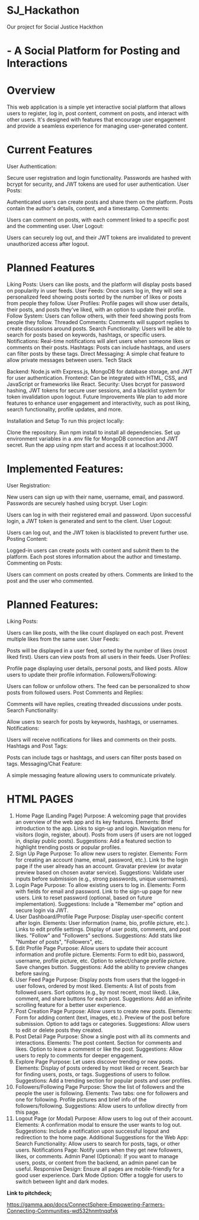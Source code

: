 # SJ_Hackathon

Our project for Social Justice Hackthon

# - A Social Platform for Posting and Interactions

# Overview

This web application is a simple yet interactive social platform that allows users to register, log in, post content, comment on posts, and interact with other users. It's designed with features that encourage user engagement and provide a seamless experience for managing user-generated content.

# Current Features

User Authentication:

Secure user registration and login functionality.
Passwords are hashed with bcrypt for security, and JWT tokens are used for user authentication.
User Posts:

Authenticated users can create posts and share them on the platform.
Posts contain the author's details, content, and a timestamp.
Comments:

Users can comment on posts, with each comment linked to a specific post and the commenting user.
User Logout:

Users can securely log out, and their JWT tokens are invalidated to prevent unauthorized access after logout.

# Planned Features

Liking Posts: Users can like posts, and the platform will display posts based on popularity in user feeds.
User Feeds: Once users log in, they will see a personalized feed showing posts sorted by the number of likes or posts from people they follow.
User Profiles: Profile pages will show user details, their posts, and posts they’ve liked, with an option to update their profile.
Follow System: Users can follow others, with their feed showing posts from people they follow.
Threaded Comments: Comments will support replies to create discussions around posts.
Search Functionality: Users will be able to search for posts based on keywords, hashtags, or specific users.
Notifications: Real-time notifications will alert users when someone likes or comments on their posts.
Hashtags: Posts can include hashtags, and users can filter posts by these tags.
Direct Messaging: A simple chat feature to allow private messages between users.
Tech Stack

Backend: Node.js with Express.js, MongoDB for database storage, and JWT for user authentication.
Frontend: Can be integrated with HTML, CSS, and JavaScript or frameworks like React.
Security: Uses bcrypt for password hashing, JWT tokens for secure user sessions, and a blacklist system for token invalidation upon logout.
Future Improvements
We plan to add more features to enhance user engagement and interactivity, such as post liking, search functionality, profile updates, and more.

Installation and Setup
To run this project locally:

Clone the repository.
Run npm install to install all dependencies.
Set up environment variables in a .env file for MongoDB connection and JWT secret.
Run the app using npm start and access it at localhost:3000.

# Implemented Features:

User Registration:

New users can sign up with their name, username, email, and password.
Passwords are securely hashed using bcrypt.
User Login:

Users can log in with their registered email and password.
Upon successful login, a JWT token is generated and sent to the client.
User Logout:

Users can log out, and the JWT token is blacklisted to prevent further use.
Posting Content:

Logged-in users can create posts with content and submit them to the platform.
Each post stores information about the author and timestamp.
Commenting on Posts:

Users can comment on posts created by others.
Comments are linked to the post and the user who commented.

# Planned Features:

Liking Posts:

Users can like posts, with the like count displayed on each post.
Prevent multiple likes from the same user.
User Feeds:

Posts will be displayed in a user feed, sorted by the number of likes (most liked first).
Users can view posts from all users in their feeds.
User Profiles:

Profile page displaying user details, personal posts, and liked posts.
Allow users to update their profile information.
Followers/Following:

Users can follow or unfollow others.
The feed can be personalized to show posts from followed users.
Post Comments and Replies:

Comments will have replies, creating threaded discussions under posts.
Search Functionality:

Allow users to search for posts by keywords, hashtags, or usernames.
Notifications:

Users will receive notifications for likes and comments on their posts.
Hashtags and Post Tags:

Posts can include tags or hashtags, and users can filter posts based on tags.
Messaging/Chat Feature:

A simple messaging feature allowing users to communicate privately.

# HTML PAGES

1. Home Page (Landing Page)
   Purpose: A welcoming page that provides an overview of the web app and its key features.
   Elements:
   Brief introduction to the app.
   Links to sign-up and login.
   Navigation menu for visitors (login, register, about).
   Posts from users (if users are not logged in, display public posts).
   Suggestions: Add a featured section to highlight trending posts or popular profiles.
2. Sign Up Page
   Purpose: To allow new users to register.
   Elements:
   Form for creating an account (name, email, password, etc.).
   Link to the login page if the user already has an account.
   Gravatar preview (or avatar preview based on chosen avatar service).
   Suggestions: Validate user inputs before submission (e.g., strong passwords, unique usernames).
3. Login Page
   Purpose: To allow existing users to log in.
   Elements:
   Form with fields for email and password.
   Link to the sign-up page for new users.
   Link to reset password (optional, based on future implementation).
   Suggestions: Include a "Remember me" option and secure login via JWT.
4. User Dashboard/Profile Page
   Purpose: Display user-specific content after login.
   Elements:
   User information (name, bio, profile picture, etc.).
   Links to edit profile settings.
   Display of user posts, comments, and post likes.
   "Follow" and "Followers" sections.
   Suggestions: Add stats like "Number of posts", "Followers", etc.
5. Edit Profile Page
   Purpose: Allow users to update their account information and profile picture.
   Elements:
   Form to edit bio, password, username, profile picture, etc.
   Option to select/change profile picture.
   Save changes button.
   Suggestions: Add the ability to preview changes before saving.
6. User Feed Page
   Purpose: Display posts from users that the logged-in user follows, ordered by most liked.
   Elements:
   A list of posts from followed users.
   Sort options (e.g., by most recent, most liked).
   Like, comment, and share buttons for each post.
   Suggestions: Add an infinite scrolling feature for a better user experience.
7. Post Creation Page
   Purpose: Allow users to create new posts.
   Elements:
   Form for adding content (text, images, etc.).
   Preview of the post before submission.
   Option to add tags or categories.
   Suggestions: Allow users to edit or delete posts they created.
8. Post Detail Page
   Purpose: Show a single post with all its comments and interactions.
   Elements:
   The post content.
   Section for comments and likes.
   Option to leave a comment or like the post.
   Suggestions: Allow users to reply to comments for deeper engagement.
9. Explore Page
   Purpose: Let users discover trending or new posts.
   Elements:
   Display of posts ordered by most liked or recent.
   Search bar for finding users, posts, or tags.
   Suggestions of users to follow.
   Suggestions: Add a trending section for popular posts and user profiles.
10. Followers/Following Page
    Purpose: Show the list of followers and the people the user is following.
    Elements:
    Two tabs: one for followers and one for following.
    Profile pictures and brief info of the followers/following.
    Suggestions: Allow users to unfollow directly from this page.
11. Logout Page (or Modal)
    Purpose: Allow users to log out of their account.
    Elements:
    A confirmation modal to ensure the user wants to log out.
    Suggestions: Include a notification upon successful logout and redirection to the home page.
    Additional Suggestions for the Web App:
    Search Functionality: Allow users to search for posts, tags, or other users.
    Notifications Page: Notify users when they get new followers, likes, or comments.
    Admin Panel (Optional): If you want to manage users, posts, or content from the backend, an admin panel can be useful.
    Responsive Design: Ensure all pages are mobile-friendly for a good user experience.
    Dark Mode Option: Offer a toggle for users to switch between light and dark modes.



**Link to pitchdeck;**

https://gamma.app/docs/ConnectSphere-Empowering-Farmers-Connecting-Communities-wd532hnmtnqqfxk

